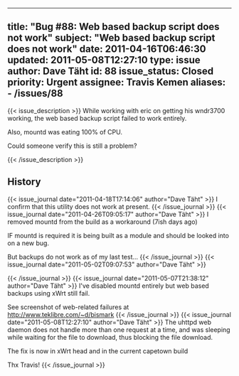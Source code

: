 
---
title: "Bug #88: Web based backup script does not work"
subject: "Web based backup script does not work"
date: 2011-04-16T06:46:30
updated: 2011-05-08T12:27:10
type: issue
author: Dave Täht
id: 88
issue_status: Closed
priority: Urgent
assignee: Travis Kemen
aliases:
    - /issues/88
---

{{< issue_description >}}
While working with eric on getting his wndr3700 working, the web based
backup script failed to work entirely.

Also, mountd was eating 100% of CPU.

Could someone verify this is still a problem?


{{< /issue_description >}}

## History
{{< issue_journal date="2011-04-18T17:14:06" author="Dave Täht" >}}
I confirm that this utility does not work at present.
{{< /issue_journal >}}
{{< issue_journal date="2011-04-26T09:05:17" author="Dave Täht" >}}
I removed mountd from the build as a workaround (7ish days ago)

IF mountd is required it is being built as a module and should be looked
into on a new bug.

But backups do not work as of my last test...
{{< /issue_journal >}}
{{< issue_journal date="2011-05-02T09:07:53" author="Dave Täht" >}}

{{< /issue_journal >}}
{{< issue_journal date="2011-05-07T21:38:12" author="Dave Täht" >}}
I've disabled mountd entirely but web based backups using xWrt still
fail.

See screenshot of web-related failures at
http://www.teklibre.com/~d/bismark
{{< /issue_journal >}}
{{< issue_journal date="2011-05-08T12:27:10" author="Dave Täht" >}}
The uhttpd web daemon does not handle more than one request at a time,
and was sleeping while waiting for the file to download, thus blocking
the file download.

The fix is now in xWrt head and in the current capetown build

Thx Travis!
{{< /issue_journal >}}

